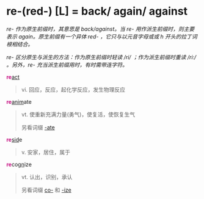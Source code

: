 # re-(red-) [L] = back/ again/ against

*re- 作为原生前缀时，其意思是 back/against。当 re- 用作派生前缀时，则主要表示 again。原生前缀有一个异体 red- ，它只与以元音字母或或 h 开头的拉丁词根相结合。*

*re- 区分原生与派生的方法：作为原生前缀时轻读 /ri/ ；作为派生前缀时重读 /ri:/ 。另外，re- 充当派生前缀用时，有时需带连字符。*

<b style="color: #C71585;">re</b>[act](_act_.md)
> vi. 回应，反应，起化学反应，发生物理反应

<b style="color: #C71585;">re</b>[anim](_anim_.md)ate
> vt. 使重新充满力量(勇气)，使复活，使恢复生气
>
> 另看词缀 [-ate](-ate.md)

<b style="color: #C71585;">re</b>[sid](_sid_.md)e
> v. 安家，居住，属于

<b style="color: #C71585;">re</b>co[gn](_gn_.md)ize
> vt. 认出，识别，承认
>
> 另看词缀 [co-](com-.md) 和 [-ize](-ize.md)